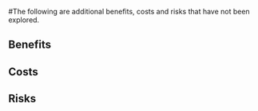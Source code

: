 #The following are additional benefits, costs and risks that have not been explored.


## Benefits





## Costs





## Risks
